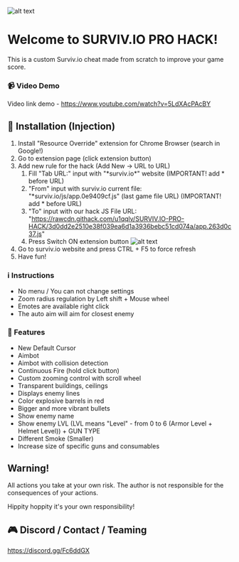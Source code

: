 ![alt text](http://i67.tinypic.com/znx0fl.png "Survivio Banner")
# Welcome to SURVIV.IO PRO HACK!
This is a custom Surviv.io cheat made from scratch to improve your game score.

### :video_camera: Video Demo
Video link demo - https://www.youtube.com/watch?v=5LdXAcPAcBY

## :information_desk_person: Installation (Injection)

1. Install "Resource Override" extension for Chrome Browser (search in Google!)
2. Go to extension page (click extension button)
3. Add new rule for the hack (Add New -> URL to URL)
    1. Fill "Tab URL:" input with "\*surviv.io\*" website (IMPORTANT! add \* before URL)
    2. "From" input with surviv.io current file: "\*surviv.io/js/app.0e9409cf.js" (last game file URL)  (IMPORTANT! add * before URL)
    3. "To" input with our hack JS File URL: "https://rawcdn.githack.com/u1qqlv/SURVIV.IO-PRO-HACK/3d0dd2e2510e38f039ea6d1a3936bebc51cd074a/app.263d0c37.js"
    4. Press Switch ON extension button 
    ![alt text](http://i63.tinypic.com/28a0ufk.png "Extension settings")
4. Go to surviv.io website and press CTRL + F5 to force refresh
5. Have fun!

### :information_source: Instructions

- No menu / You can not change settings
- Zoom radius regulation by Left shift + Mouse wheel
- Emotes are available right click
- The auto aim will aim for closest enemy

### :gift: Features

* New Default Cursor
* Aimbot
* Aimbot with collision detection
* Continuous Fire (hold click button)
* Custom zooming control with scroll wheel
* Transparent buildings, ceilings
* Displays enemy lines
* Color explosive barrels in red
* Bigger and more vibrant bullets
* Show enemy name
* Show enemy LVL (LVL means "Level" - from 0 to 6 (Armor Level + Helmet Level)) + GUN TYPE
* Different Smoke (Smaller)
* Increase size of specific guns and consumables

## Warning!
All actions you take at your own risk. The author is not responsible for the consequences of your actions.

Hippity hoppity it's your own responsibility!

## :video_game: Discord / Contact / Teaming
https://discord.gg/Fc6ddGX

